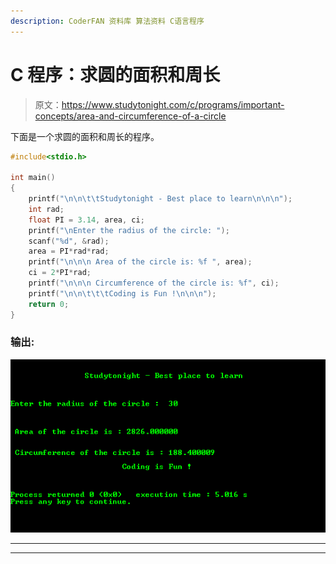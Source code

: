 ```yaml
---
description: CoderFAN 资料库 算法资料 C语言程序
---
```


# C 程序：求圆的面积和周长

> 原文：<https://www.studytonight.com/c/programs/important-concepts/area-and-circumference-of-a-circle>

下面是一个求圆的面积和周长的程序。

```cpp
#include<stdio.h>

int main()
{
    printf("\n\n\t\tStudytonight - Best place to learn\n\n\n");
    int rad;
    float PI = 3.14, area, ci;
    printf("\nEnter the radius of the circle: ");
    scanf("%d", &rad);
    area = PI*rad*rad;
    printf("\n\n\n Area of the circle is: %f ", area);
    ci = 2*PI*rad;
    printf("\n\n\n Circumference of the circle is: %f", ci);
    printf("\n\n\t\t\tCoding is Fun !\n\n\n");
    return 0;
}
```

### 输出:

![C program output for Area and Circumference of a Circle](img/90936955bd44d9a429aa1b831fc769f6.png)

* * *

* * *